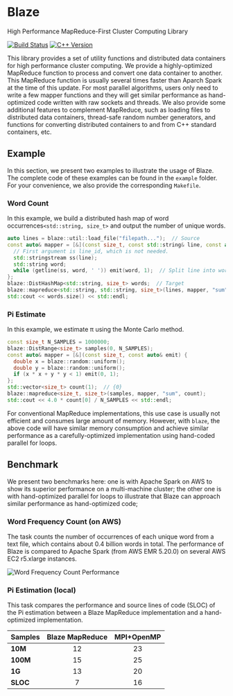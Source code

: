 # Blaze
High Performance MapReduce-First Cluster Computing Library

[![Build Status](https://travis-ci.org/junhao12131/blaze.svg?branch=master)](https://travis-ci.org/junhao12131/blaze)
[![C++ Version](https://img.shields.io/badge/c%2B%2B-%3E%3D_14-blue.svg)](https://en.wikipedia.org/wiki/C%2B%2B14)

This library provides a set of utility functions and distributed data containers for high performance cluster computing.
We provide a highly-optimized MapReduce function to process and convert one data container to another.
This MapReduce function is usually several times faster than Aparch Spark at the time of this update.
For most parallel algorithms, users only need to write a few mapper functions and they will get similar performance as hand-optimized code written with raw sockets and threads.
We also provide some additional features to complement MapReduce, such as loading files to distributed data containers, thread-safe random number generators, and functions for converting distributed containers to and from C++ standard containers, etc.

## Example
In this section, we present two examples to illustrate the usage of Blaze.
The complete code of these examples can be found in the `example` folder.
For your convenience, we also provide the corresponding `Makefile`.

### Word Count
In this example, we build a distributed hash map of word occurrences`<std::string, size_t>` and output the number of unique words.
```C++
auto lines = blaze::util::load_file("filepath...");  // Source
const auto& mapper = [&](const size_t, const std::string& line, const auto& emit) {
  // First argument is line_id, which is not needed.
  std::stringstream ss(line);
  std::string word;
  while (getline(ss, word, ' ')) emit(word, 1);  // Split line into words.
};
blaze::DistHashMap<std::string, size_t> words;  // Target
blaze::mapreduce<std::string, std::string, size_t>(lines, mapper, "sum", words);
std::cout << words.size() << std::endl;
```

### Pi Estimate
In this example, we estimate π using the Monte Carlo method.
```C++
const size_t N_SAMPLES = 1000000;
blaze::DistRange<size_t> samples(0, N_SAMPLES);
const auto& mapper = [&](const size_t, const auto& emit) {
  double x = blaze::random::uniform();
  double y = blaze::random::uniform();
  if (x * x + y * y < 1) emit(0, 1);
};
std::vector<size_t> count(1);  // {0}
blaze::mapreduce<size_t, size_t>(samples, mapper, "sum", count);
std::cout << 4.0 * count[0] / N_SAMPLES << std::endl;
```
For conventional MapReduce implementations, this use case is usually not efficient and consumes large amount of memory.
However, with `blaze`, the above code will have similar memory consumption and achieve similar performance as a carefully-optimized implementation using hand-coded parallel for loops.

## Benchmark
We present two benchmarks here:
one is with Apache Spark on AWS to show its superior performance on a multi-machine cluster;
the other one is with hand-optimized parallel for loops to illustrate that Blaze can approach similar performance as hand-optimized code;

### Word Frequency Count (on AWS)
The task counts the number of occurrences of each unique word from a text file, which contains about 0.4 billion words in total.
The performance of Blaze is compared to Apache Spark (from AWS EMR 5.20.0) on several AWS EC2 r5.xlarge instances.

![Word Frequency Count Performance](https://raw.githubusercontent.com/junhao12131/blaze/master/test/benchmark/plot/wordcount_speed.png)

### Pi Estimation (local)
This task compares the performance and source lines of code (SLOC) of the Pi estimation between a Blaze MapReduce implementation and a hand-optimized implementation.

| Samples | Blaze MapReduce | MPI+OpenMP |
| --- | :---: | :---: |
| **10M** | 12 | 23 |
| **100M** | 15 | 25 |
| **1G** | 13 | 20 |
| **SLOC** | 7 | 16 |
